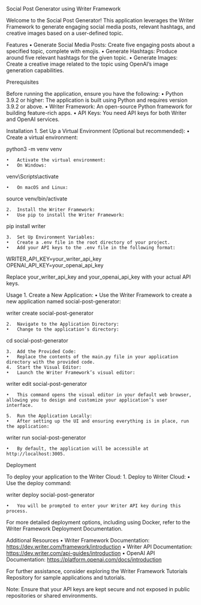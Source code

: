 Social Post Generator using Writer Framework

Welcome to the Social Post Generator! This application leverages the Writer Framework to generate engaging social media posts, relevant hashtags, and creative images based on a user-defined topic.

Features
	•	Generate Social Media Posts: Create five engaging posts about a specified topic, complete with emojis.
	•	Generate Hashtags: Produce around five relevant hashtags for the given topic.
	•	Generate Images: Create a creative image related to the topic using OpenAI’s image generation capabilities.

Prerequisites

Before running the application, ensure you have the following:
	•	Python 3.9.2 or higher: The application is built using Python and requires version 3.9.2 or above.
	•	Writer Framework: An open-source Python framework for building feature-rich apps.
	•	API Keys: You need API keys for both Writer and OpenAI services.

Installation
	1.	Set Up a Virtual Environment (Optional but recommended):
	•	Create a virtual environment:

python3 -m venv venv


	•	Activate the virtual environment:
	•	On Windows:

venv\Scripts\activate


	•	On macOS and Linux:

source venv/bin/activate


	2.	Install the Writer Framework:
	•	Use pip to install the Writer Framework:

pip install writer


	3.	Set Up Environment Variables:
	•	Create a .env file in the root directory of your project.
	•	Add your API keys to the .env file in the following format:

WRITER_API_KEY=your_writer_api_key
OPENAI_API_KEY=your_openai_api_key

Replace your_writer_api_key and your_openai_api_key with your actual API keys.

Usage
	1.	Create a New Application:
	•	Use the Writer Framework to create a new application named social-post-generator:

writer create social-post-generator


	2.	Navigate to the Application Directory:
	•	Change to the application’s directory:

cd social-post-generator


	3.	Add the Provided Code:
	•	Replace the contents of the main.py file in your application directory with the provided code.
	4.	Start the Visual Editor:
	•	Launch the Writer Framework’s visual editor:

writer edit social-post-generator


	•	This command opens the visual editor in your default web browser, allowing you to design and customize your application’s user interface.

	5.	Run the Application Locally:
	•	After setting up the UI and ensuring everything is in place, run the application:

writer run social-post-generator


	•	By default, the application will be accessible at http://localhost:3005.

Deployment

To deploy your application to the Writer Cloud:
	1.	Deploy to Writer Cloud:
	•	Use the deploy command:

writer deploy social-post-generator


	•	You will be prompted to enter your Writer API key during this process.

For more detailed deployment options, including using Docker, refer to the Writer Framework Deployment Documentation.

Additional Resources
	•	Writer Framework Documentation: https://dev.writer.com/framework/introduction
	•	Writer API Documentation: https://dev.writer.com/api-guides/introduction
	•	OpenAI API Documentation: https://platform.openai.com/docs/introduction

For further assistance, consider exploring the Writer Framework Tutorials Repository for sample applications and tutorials.

Note: Ensure that your API keys are kept secure and not exposed in public repositories or shared environments.